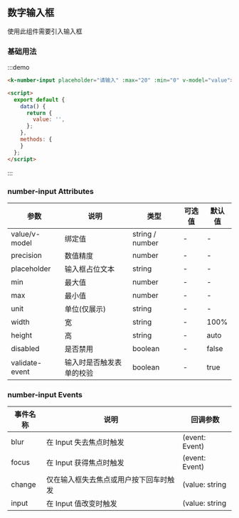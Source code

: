 ## 数字输入框

使用此组件需要引入输入框

### 基础用法

:::demo
```html
<k-number-input placeholder="请输入" :max="20" :min="0" v-model="value"></k-number-input>

<script>
  export default {
    data() {
      return {
        value: '',
      };
    },
    methods: {
    }
  };
</script>
```
:::

### number-input Attributes
| 参数      | 说明          | 类型      | 可选值                           | 默认值  |
|---------- |-------------- |---------- |--------------------------------  |-------- |
| value/v-model | 绑定值 | string / number | - | - |
| precision | 数值精度 | number | - | - |
| placeholder | 输入框占位文本 | string | - | - |
| min | 最大值 | number | - | - |
| max | 最小值 | number | - | - |
| unit | 单位(仅展示) | string | - | - |
| width | 宽 | string | - | 100% |
| height | 高 | string | - | auto |
| disabled | 是否禁用 | boolean | - | false |
| validate-event | 输入时是否触发表单的校验 | boolean | - | true |

### number-input Events
| 事件名称      | 说明    | 回调参数      |
|---------- |-------- |---------- |
| blur | 在 Input 失去焦点时触发 | (event: Event) |
| focus | 在 Input 获得焦点时触发 | (event: Event) |
| change | 仅在输入框失去焦点或用户按下回车时触发 | (value: string | number) |
| input | 在 Input 值改变时触发 | (value: string | number) |